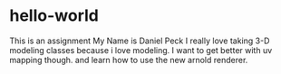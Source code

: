 # hello-world
This is an assignment 
My Name is Daniel Peck I really love taking 3-D modeling classes because i love modeling. I want to get better with uv mapping though. and learn how to use the new arnold renderer. 
